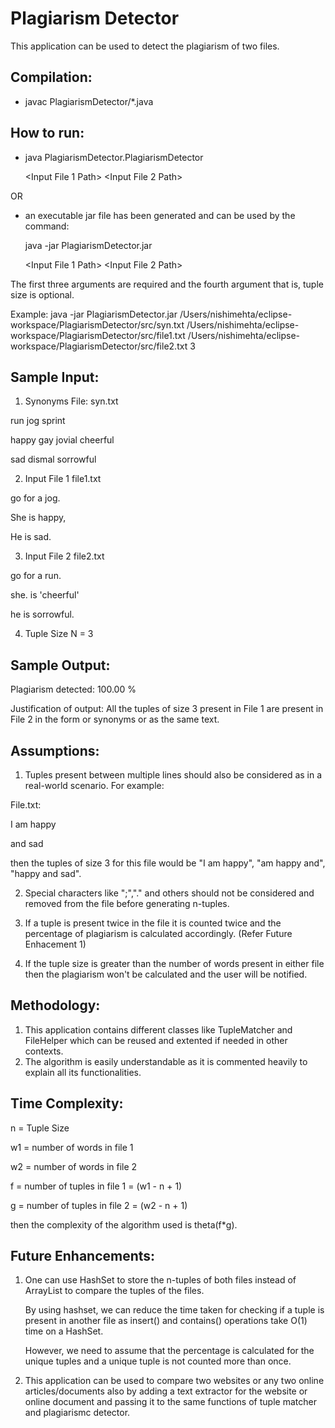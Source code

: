 # Plagiarism Detector

This application can be used to detect the plagiarism of two files.

## Compilation:
- javac PlagiarismDetector/*.java

## How to run:
- java PlagiarismDetector.PlagiarismDetector <Synonyms File Path> 
	
	<Input File 1 Path> <Input File 2 Path> <Optional Tuple Size>
	
OR

- an executable jar file has been generated and can be used by the command:

	java -jar PlagiarismDetector.jar <Synonyms File Path>
	
	<Input File 1 Path> <Input File 2 Path> <Optional Tuple Size>
	
The first three arguments are required and the fourth argument that is, tuple size is optional.

Example: java -jar PlagiarismDetector.jar /Users/nishimehta/eclipse-workspace/PlagiarismDetector/src/syn.txt /Users/nishimehta/eclipse-workspace/PlagiarismDetector/src/file1.txt /Users/nishimehta/eclipse-workspace/PlagiarismDetector/src/file2.txt 3

## Sample Input:
1. Synonyms File: syn.txt

run jog sprint

happy gay jovial cheerful

sad dismal sorrowful

2. Input File 1 file1.txt

go for a jog.

She is happy,

He is sad.

3. Input File 2 file2.txt

go for a run.

she. is 'cheerful'

he is sorrowful.

4. Tuple Size N = 3

## Sample Output:
Plagiarism detected: 100.00 % 

Justification of output: All the tuples of size 3 present in File 1 are present in File 2 in the form or synonyms or as the same text.

## Assumptions:
1. Tuples present between multiple lines should also be considered as in a real-world scenario. For example:

File.txt:

I am happy

and sad

then the tuples of size 3 for this file would be "I am happy", "am happy and", "happy and sad".

2. Special characters like ";","." and others should not be considered and removed from the file before generating n-tuples.

3. If a tuple is present twice in the file it is counted twice and the percentage of plagiarism is calculated accordingly. (Refer Future Enhacement 1)

4. If the tuple size is greater than the number of words present in either file then the plagiarism won't be calculated and the user will be notified.

## Methodology:
1. This application contains different classes like TupleMatcher and FileHelper which can be reused and extented if needed in other contexts.
2. The algorithm is easily understandable as it is commented heavily to explain all its functionalities.

## Time Complexity:
n = Tuple Size

w1 = number of words in file 1

w2 = number of words in file 2

f = number of tuples in file 1 = (w1 - n + 1)

g = number of tuples in file 2 = (w2 - n + 1)

then the complexity of the algorithm used is theta(f*g).

## Future Enhancements:
1. One can use HashSet to store the n-tuples of both files instead of ArrayList to compare the tuples of the files. 

   By using hashset, we can reduce the time taken for checking if a tuple is present in another file as insert() and contains() operations take O(1) time on a HashSet.
   
   However, we need to assume that the percentage is calculated for the unique tuples and a unique tuple is not counted more than once.
2. This application can be used to compare two websites or any two online articles/documents also by adding a text extractor for the website or online document and passing it to the same functions of tuple matcher and plagiarismc detector. 
